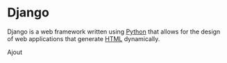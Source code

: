 # Django

Django is a web framework written using [Python](/wiki/Python) that allows for the design of web applications that generate [HTML](/wiki/HTML) dynamically.

Ajout